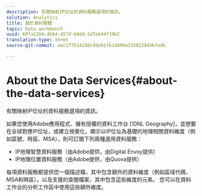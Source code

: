 ```yaml
---
description: 有關映射IP位址的資料服務選項的資訊。
solution: Analytics
title: 關於資料服務
topic: Data workbench
uuid: 60fa12b9-4b64-457d-b0d4-1d7eb44f19b2
translation-type: tm+mt
source-git-commit: aec1f7b14198cdde91f61d490a235022943bfedb

---
```



# About the Data Services{#about-the-data-services}

有關映射IP位址的資料服務選項的資訊。

如果您使用Adobe應用程式、擁有授權的資料工作台 [!DNL Geography]，並想要在全球對應IP位址，或建立視覺化，顯示以IP位址為基礎的地理相關資料維度（例如區號、時區、MSA），則可訂閱下列兩種選用資料服務：

* IP地理智慧資料服務（由Adobe提供，由Digital Envoy提供）
* IP地理位置資料服務（由Adobe提供，由Quova提供）

每項資料服務都提供您一個描述檔，其中包含額外的資料維度（例如區域代碼、MSA和時區），以及支援的查閱檔案，其中包含這些維度的元素。 您可以在資料工作台的分析工作區中使用這些額外維度。

